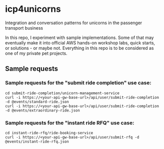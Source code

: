 # icp4unicorns
Integration and conversation patterns for unicorns in the passenger transport business

In this repo, I experiment with sample implementations. Some of that may eventually make it into official AWS hands-on workshop labs, quick starts, or solutions - or maybe not. Everything in this repo is to be considered as one of my private pet projects.

## Sample requests

### Sample requests for the "submit ride completion" use case:

    cd submit-ride-completion/unicorn-management-service
    curl -i https://<your-api-gw-base-url>/api/user/submit-ride-completion -d @events/standard-ride.json
    curl -i https://<your-api-gw-base-url>/api/user/submit-ride-completion -d @events/extraordinary-ride.json

### Sample requests for the "instant ride RFQ" use case:

    cd instant-ride-rfq/ride-booking-service
    curl -i https://<your-api-gw-base-url>/api/user/submit-rfq -d @events/instant-ride-rfq.json
